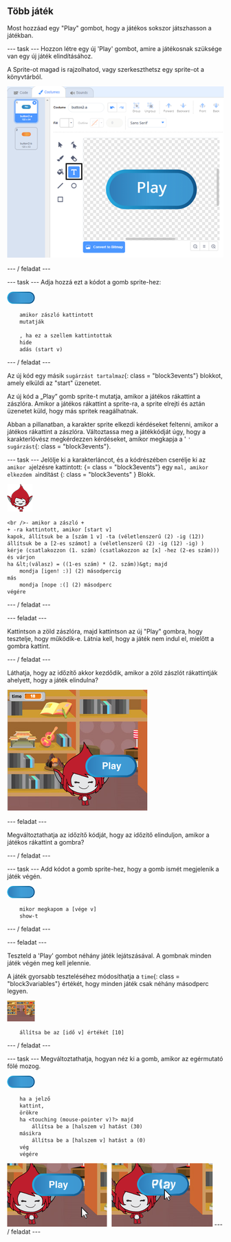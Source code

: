 ## Több játék

Most hozzáad egy "Play" gombot, hogy a játékos sokszor játszhasson a játékban.

\--- task \--- Hozzon létre egy új 'Play' gombot, amire a játékosnak szüksége van egy új játék elindításához.

A Sprite-ot magad is rajzolhatod, vagy szerkeszthetsz egy sprite-ot a könyvtárból.

![A lejátszás gomb képe](images/brain-play.png)

\--- / feladat \---

\--- task \--- Adja hozzá ezt a kódot a gomb sprite-hez:

![Button sprite](images/button-sprite.png)

```blocks3
    amikor zászló kattintott
    mutatják

    , ha ez a szellem kattintottak
    hide
    adás (start v)
```

\--- / feladat \---

Az új kód egy másik `sugárzást tartalmaz`{: class = "block3events"} blokkot, amely elküldi az "start" üzenetet.

Az új kód a „Play” gomb sprite-t mutatja, amikor a játékos rákattint a zászlóra. Amikor a játékos rákattint a sprite-ra, a sprite elrejti és aztán üzenetet küld, hogy más spritek reagálhatnak.

Abban a pillanatban, a karakter sprite elkezdi kérdéseket feltenni, amikor a játékos rákattint a zászlóra. Változtassa meg a játékkódját úgy, hogy a karakterlövész megkérdezzen kérdéseket, amikor megkapja a ' `' sugárzást`{: class = "block3events"}.

\--- task \--- Jelölje ki a karakterláncot, és a kódrészében cserélje ki az `amikor a`jelzésre kattintott: {= class = "block3events"} egy `mal, amikor elkezdem a`indítást {: class = "block3events" } Blokk.

![Karakter sprite](images/giga-sprite.png)

```blocks3
<br />- amikor a zászló +
+ -ra kattintott, amikor [start v]
kapok, állítsuk be a [szám 1 v] -ta (véletlenszerű (2) -ig (12))
állítsuk be a [2-es számot] a (véletlenszerű (2) -ig (12) -ig) )
kérje (csatlakozzon (1. szám) (csatlakozzon az [x] -hez (2-es szám))) és várjon
ha &lt;(válasz) = ((1-es szám) * (2. szám))&gt; majd
    mondja [igen! :)] (2) másodpercig
más
    mondja [nope :(] (2) másodperc
végére
```

\--- / feladat \---

\--- feladat \---

Kattintson a zöld zászlóra, majd kattintson az új "Play" gombra, hogy tesztelje, hogy működik-e. Látnia kell, hogy a játék nem indul el, mielőtt a gombra kattint.

\--- / feladat \---

Láthatja, hogy az időzítő akkor kezdődik, amikor a zöld zászlót rákattintják ahelyett, hogy a játék elindulna?

![Megkezdődött az időzítő](images/brain-timer-bug.png)

\--- feladat \---

Megváltoztathatja az időzítő kódját, hogy az időzítő elinduljon, amikor a játékos rákattint a gombra?

\--- / feladat \---

\--- task \--- Add kódot a gomb sprite-hez, hogy a gomb ismét megjelenik a játék végén.

![Button sprite](images/button-sprite.png)

```blocks3
    mikor megkapom a [vége v]
    show-t
```

\--- / feladat \---

\--- feladat \---

Teszteld a 'Play' gombot néhány játék lejátszásával. A gombnak minden játék végén meg kell jelennie.

A játék gyorsabb teszteléséhez módosíthatja a `time`{: class = "block3variables"} értékét, hogy minden játék csak néhány másodperc legyen.

![Színpad](images/stage-sprite.png)

```blocks3
    állítsa be az [idő v] értékét [10]
```

\--- / feladat \---

\--- task \--- Megváltoztathatja, hogyan néz ki a gomb, amikor az egérmutató fölé mozog.

![Gomb](images/button-sprite.png)

```blocks3
    ha a jelző
    kattint,
    örökre
    ha <touching (mouse-pointer v)?> majd
        állítsa be a [halszem v] hatást (30)
    másikra
        állítsa be a [halszem v] hatást a (0)
    vég
    végére
```

![screenshot](images/brain-fisheye.png) \--- / feladat \---